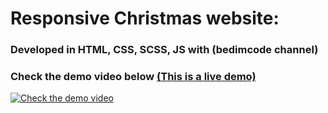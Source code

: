# Responsive Christmas website:

### Developed in HTML, CSS, SCSS, JS with (bedimcode channel)

### Check the demo video below [(This is a live demo)](https://ahmedelgaidi.github.io/responsive-Christmas-website-part-1)
[![Check the demo video](https://res.cloudinary.com/dvmkzbrcs/image/upload/v1645906458/github%20photos%20and%20logos/christmas.png)](https://clipchamp.com/watch/1x6cPbreoC0)
